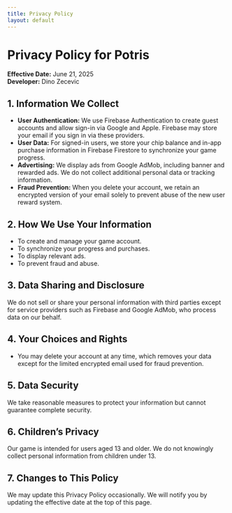 ```yaml
---
title: Privacy Policy
layout: default
---
```


# Privacy Policy for Potris

**Effective Date:** June 21, 2025  
**Developer:** Dino Zecevic

## 1. Information We Collect

- **User Authentication:** We use Firebase Authentication to create guest accounts and allow sign-in via Google and Apple. Firebase may store your email if you sign in via these providers.
- **User Data:** For signed-in users, we store your chip balance and in-app purchase information in Firebase Firestore to synchronize your game progress.
- **Advertising:** We display ads from Google AdMob, including banner and rewarded ads. We do not collect additional personal data or tracking information.
- **Fraud Prevention:** When you delete your account, we retain an encrypted version of your email solely to prevent abuse of the new user reward system.

## 2. How We Use Your Information

- To create and manage your game account.
- To synchronize your progress and purchases.
- To display relevant ads.
- To prevent fraud and abuse.

## 3. Data Sharing and Disclosure

We do not sell or share your personal information with third parties except for service providers such as Firebase and Google AdMob, who process data on our behalf.

## 4. Your Choices and Rights

- You may delete your account at any time, which removes your data except for the limited encrypted email used for fraud prevention.

## 5. Data Security

We take reasonable measures to protect your information but cannot guarantee complete security.

## 6. Children’s Privacy

Our game is intended for users aged 13 and older. We do not knowingly collect personal information from children under 13.

## 7. Changes to This Policy

We may update this Privacy Policy occasionally. We will notify you by updating the effective date at the top of this page.

